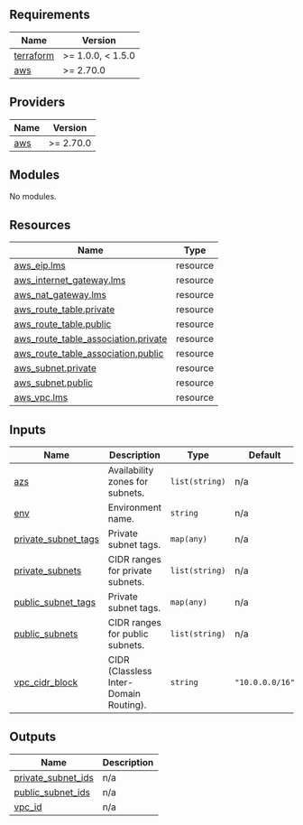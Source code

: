 ## Requirements

| Name | Version |
|------|---------|
| <a name="requirement_terraform"></a> [terraform](#requirement\_terraform) | >= 1.0.0, < 1.5.0 |
| <a name="requirement_aws"></a> [aws](#requirement\_aws) | >= 2.70.0 |

## Providers

| Name | Version |
|------|---------|
| <a name="provider_aws"></a> [aws](#provider\_aws) | >= 2.70.0 |

## Modules

No modules.

## Resources

| Name | Type |
|------|------|
| [aws_eip.lms](https://registry.terraform.io/providers/hashicorp/aws/latest/docs/resources/eip) | resource |
| [aws_internet_gateway.lms](https://registry.terraform.io/providers/hashicorp/aws/latest/docs/resources/internet_gateway) | resource |
| [aws_nat_gateway.lms](https://registry.terraform.io/providers/hashicorp/aws/latest/docs/resources/nat_gateway) | resource |
| [aws_route_table.private](https://registry.terraform.io/providers/hashicorp/aws/latest/docs/resources/route_table) | resource |
| [aws_route_table.public](https://registry.terraform.io/providers/hashicorp/aws/latest/docs/resources/route_table) | resource |
| [aws_route_table_association.private](https://registry.terraform.io/providers/hashicorp/aws/latest/docs/resources/route_table_association) | resource |
| [aws_route_table_association.public](https://registry.terraform.io/providers/hashicorp/aws/latest/docs/resources/route_table_association) | resource |
| [aws_subnet.private](https://registry.terraform.io/providers/hashicorp/aws/latest/docs/resources/subnet) | resource |
| [aws_subnet.public](https://registry.terraform.io/providers/hashicorp/aws/latest/docs/resources/subnet) | resource |
| [aws_vpc.lms](https://registry.terraform.io/providers/hashicorp/aws/latest/docs/resources/vpc) | resource |

## Inputs

| Name | Description | Type | Default | Required |
|------|-------------|------|---------|:--------:|
| <a name="input_azs"></a> [azs](#input\_azs) | Availability zones for subnets. | `list(string)` | n/a | yes |
| <a name="input_env"></a> [env](#input\_env) | Environment name. | `string` | n/a | yes |
| <a name="input_private_subnet_tags"></a> [private\_subnet\_tags](#input\_private\_subnet\_tags) | Private subnet tags. | `map(any)` | n/a | yes |
| <a name="input_private_subnets"></a> [private\_subnets](#input\_private\_subnets) | CIDR ranges for private subnets. | `list(string)` | n/a | yes |
| <a name="input_public_subnet_tags"></a> [public\_subnet\_tags](#input\_public\_subnet\_tags) | Private subnet tags. | `map(any)` | n/a | yes |
| <a name="input_public_subnets"></a> [public\_subnets](#input\_public\_subnets) | CIDR ranges for public subnets. | `list(string)` | n/a | yes |
| <a name="input_vpc_cidr_block"></a> [vpc\_cidr\_block](#input\_vpc\_cidr\_block) | CIDR (Classless Inter-Domain Routing). | `string` | `"10.0.0.0/16"` | no |

## Outputs

| Name | Description |
|------|-------------|
| <a name="output_private_subnet_ids"></a> [private\_subnet\_ids](#output\_private\_subnet\_ids) | n/a |
| <a name="output_public_subnet_ids"></a> [public\_subnet\_ids](#output\_public\_subnet\_ids) | n/a |
| <a name="output_vpc_id"></a> [vpc\_id](#output\_vpc\_id) | n/a |